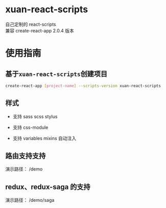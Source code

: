 # xuan-react-scripts

自己定制的 react-scripts   
兼容 create-react-app 2.0.4 版本

# 使用指南

## 基于`xuan-react-scripts`创建项目

```bash
create-react-app [project-name] --scripts-version xuan-react-scripts
```

## 样式

- 支持 sass scss stylus

- 支持 css-module

- 支持 variables mixins 自动注入


## 路由支持支持

演示路径： /demo

## redux、redux-saga 的支持

演示路径： /demo/saga
